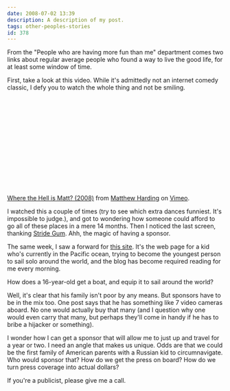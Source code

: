 ```yaml
---
date: 2008-07-02 13:39
description: A description of my post.
tags: other-peoples-stories
id: 378
---
```

From the "People who are having more fun than me" department comes two links about regular average people who found a way to live the good life, for at least some window of time.

First, take a look at this video.  While it's admittedly not an internet comedy classic, I defy you to watch the whole thing and not be smiling.

<object width="401" height="226">	<param name="allowfullscreen" value="true" />	<param name="allowscriptaccess" value="always" />	<param name="movie" value="http://www.vimeo.com/moogaloop.swf?clip_id=1211060&amp;server=www.vimeo.com&amp;show_title=1&amp;show_byline=0&amp;show_portrait=0&amp;color=01AAEA&amp;fullscreen=1" />	<embed src="http://www.vimeo.com/moogaloop.swf?clip_id=1211060&amp;server=www.vimeo.com&amp;show_title=1&amp;show_byline=0&amp;show_portrait=0&amp;color=01AAEA&amp;fullscreen=1" type="application/x-shockwave-flash" allowfullscreen="true" allowscriptaccess="always" width="401" height="226"></embed></object><br /><a href="http://www.vimeo.com/1211060?pg=embed&sec=1211060">Where the Hell is Matt? (2008)</a> from <a href="http://www.vimeo.com/user484313?pg=embed&sec=1211060">Matthew Harding</a> on <a href="http://vimeo.com?pg=embed&sec=1211060">Vimeo</a>.
<!--more-->
I watched this a couple of times (try to see which extra dances funniest.  It's impossible to judge.), and got to wondering how someone could afford to go all of these places in a mere 14 months.  Then I noticed the last screen, thanking <a href="http://www.stridegum.com/#/mattsplace/" target="_blank">Stride Gum</a>.  Ahh, the magic of having a sponsor.

The same week, I saw a forward for <a href="zacsunderland.com" target="_blank">this site</a>.  It's the web page for a kid who's currently in the Pacific ocean, trying to become the youngest person to sail solo around the world, and the blog has become required reading for me every morning.

How does a 16-year-old get a boat, and equip it to sail around the world?

Well, it's clear that his family isn't poor by any means.  But sponsors have to be in the mix too.  One post says that he has something like 7 video cameras aboard.  No one would actually buy that many (and I question why one would even carry that many, but perhaps they'll come in handy if he has to bribe a hijacker or something).

I wonder how I can get a sponsor that will allow me to just up and travel for a year or two.  I need an angle that makes us unique.  Odds are that we could be the first family of American parents with a Russian kid to circumnavigate.  Who would sponsor that?  How do we get the press on board?  How do we turn press coverage into actual dollars?

If you're a publicist, please give me a call.
